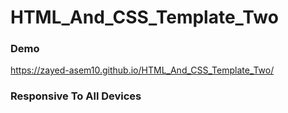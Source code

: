 # HTML_And_CSS_Template_Two

### Demo
https://zayed-asem10.github.io/HTML_And_CSS_Template_Two/
### Responsive To All Devices
